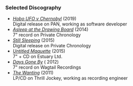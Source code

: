 ### Selected Discography
- *[Hobo UFO v Chernobyl](https://p-a-n.org/release/james-hoff-hobo-ufo-v-chernobyl/)* (2019)<br/>Digital release on PAN, working as software developer
- *[Asleep at the Drawing Board](/private-chronology/07)* (2014)<br/>7" record on Private Chronology
- *[Still Sleeping](/private-chronology/10)* (2015)<br/>
Digital release on Private Chronology
- *[Untitled Maquette](http://estuary-ltd.com/releases/est5007/)* (2015)<br/>7" + CD on Estuary Ltd.
- *[Days Gone By](https://wagtailrecordings.bandcamp.com/album/reuben-son-days-gone-by)* ( 2012)<br/>7" record on Wagtail Recordings
- *[The Wanting](https://thrilljockey.com/products/the-wanting)* (2011)<br/>LP/CD on Thrill Jockey, working as recording engineer